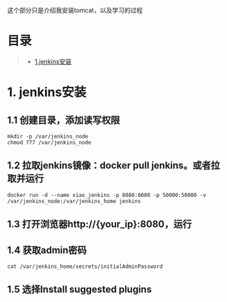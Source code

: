 这个部分只是介绍我安装tomcat，以及学习的过程

# 目录
> * [1.jenkins安装](#main-chapter-1)

# 1. jenkins安装
## 1.1 创建目录，添加读写权限
```
mkdir -p /var/jenkins_node
chmod 777 /var/jenkins_node
```

## 1.2 拉取jenkins镜像：docker pull jenkins。或者拉取并运行
```
docker run -d --name xiao_jenkins -p 8080:8080 -p 50000:50000 -v /var/jenkins_node:/var/jenkins_home jenkins
```

## 1.3 打开浏览器http://{your_ip}:8080，运行

## 1.4 获取admin密码
```
cat /var/jenkins_home/secrets/initialAdminPassword
```

## 1.5 选择Install suggested plugins

